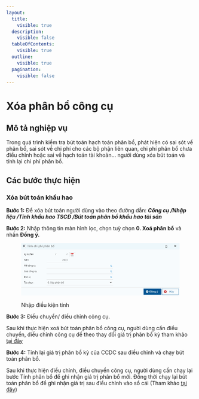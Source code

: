 ```yaml
---
layout:
  title:
    visible: true
  description:
    visible: false
  tableOfContents:
    visible: true
  outline:
    visible: true
  pagination:
    visible: false
---
```


# Xóa phân bổ công cụ

## Mô tả nghiệp vụ

Trong quá trình kiểm tra bút toán hạch toán phân bổ, phát hiện có sai sót về phân bổ, sai sót về chi phí cho các bộ phận liên quan, chi phí phân bổ chưa điều chỉnh hoặc sai về hạch toán tài khoản... người dùng xóa bút toán và tính lại chi phí phân bổ.

## Các bước thực hiện

### Xóa bút toán khấu hao

**Bước 1:** Để xóa bút toán người dùng vào theo đường dẫn: _**Công cụ /Nhập liệu /Tính khấu hao TSCĐ /Bút toán phân bổ khấu hao tài sản**_

**Bước 2:** Nhập thông tin màn hình lọc, chọn tuỳ chọn **0. Xoá phân bổ** và nhấn **Đồng ý.**

<figure><img src="../../.gitbook/assets/image (190).png" alt=""><figcaption><p>Nhập điều kiện tính</p></figcaption></figure>

**Bước 3:** Điều chuyển/ điều chỉnh công cụ.

Sau khi thực hiện xoá bút toán phân bổ công cụ, người dùng cần điều chuyển, điều chỉnh công cụ để theo thay đổi giá trị phân bổ kỳ tham khảo [tại đây](../dieu-chinh-dieu-chuyen-ccdc/)

**Bước 4:** Tính lại giá trị phân bổ kỳ của CCDC sau điều chỉnh và chạy bút toán phân bổ.

Sau khi thực hiện điều chỉnh, điều chuyển công cụ, người dùng cần chạy lại bước Tính phân bổ để ghi nhận giá trị phân bổ mới. Đồng thời chạy lại bút toán phân bổ để ghi nhận giá trị sau điều chỉnh vào sổ cái (Tham khảo [tại đây](cac-buoc-tinh-khau-hao-va-phan-bo-hang-ky.md))

